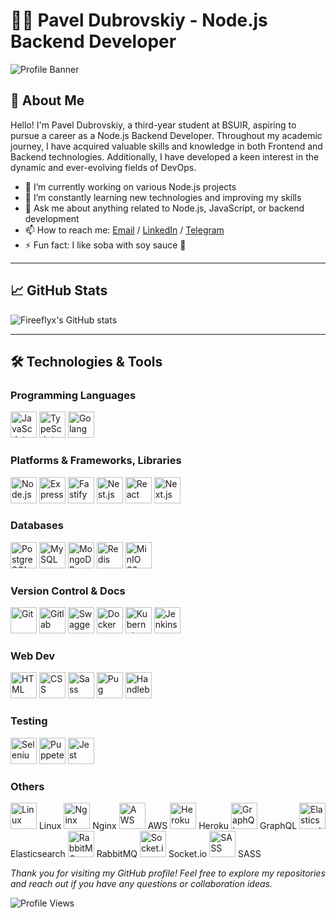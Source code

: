 # 👨‍💻 Pavel Dubrovskiy - Node.js Backend Developer

![Profile Banner](https://via.placeholder.com/1200x300.png?text=Welcome+to+my+GitHub+Profile)

## 🌟 About Me

Hello! I'm Pavel Dubrovskiy, a third-year student at BSUIR, aspiring to pursue a career as a Node.js Backend Developer. Throughout my academic journey, I have acquired valuable skills and knowledge in both Frontend and Backend technologies. Additionally, I have developed a keen interest in the dynamic and ever-evolving fields of DevOps.

- 🔭 I’m currently working on various Node.js projects
- 🌱 I’m constantly learning new technologies and improving my skills
- 💬 Ask me about anything related to Node.js, JavaScript, or backend development
- 📫 How to reach me: [Email](mailto:paveldubrovskiyit@gmail.com) / [LinkedIn](https://www.linkedin.com/in/pavel-dubrovskiy-39b296255/) / [Telegram](https://t.me/pavel_dubrovskiy)
- ⚡ Fun fact: I like soba with soy sauce 🍜

---

## 📈 GitHub Stats

![Fireeflyx's GitHub stats](https://github-readme-stats.vercel.app/api?username=fireeflyx&show_icons=true&theme=shadow_green)

---

## 🛠️ Technologies & Tools

### Programming Languages
<p>
  <img src="https://cdn.jsdelivr.net/gh/devicons/devicon/icons/javascript/javascript-original.svg" width="42" height="42" alt="JavaScript" title="JavaScript"/>
  <img src="https://cdn.jsdelivr.net/gh/devicons/devicon/icons/typescript/typescript-original.svg" width="42" height="42" alt="TypeScript" title="TypeScript"/>
  <img src="https://cdn.jsdelivr.net/gh/devicons/devicon@latest/icons/go/go-original-wordmark.svg" width="42" height="42" alt="Golang" title="Golang"/>
</p>

### Platforms & Frameworks, Libraries
<p>
  <img src="https://cdn.jsdelivr.net/gh/devicons/devicon/icons/nodejs/nodejs-original.svg" width="42" height="42" alt="Node.js" title="Node.js"/>
  <img src="https://user-images.githubusercontent.com/25181517/183859966-a3462d8d-1bc7-4880-b353-e2cbed900ed6.png" width="42" height="42" alt="Express" title="Express"/>
  <img src="https://user-images.githubusercontent.com/46967826/235814699-7bf7e5ce-19d1-469b-9efe-fe89412349d8.png"  width="42" height="42" alt="Fastify" title="Fastify"/>
  <img src="https://github.com/marwin1991/profile-technology-icons/assets/136815194/519bfaf3-c242-431e-a269-876979f05574" width="42" height="42" alt="Nest.js" title="Nest.js"/>
  <img src="https://user-images.githubusercontent.com/25181517/183897015-94a058a6-b86e-4e42-a37f-bf92061753e5.png" width="42" height="42" alt="React" title="React"/>
  <img src="https://cdn.jsdelivr.net/gh/devicons/devicon/icons/nextjs/nextjs-original.svg" width="42" height="42" alt="Next.js" title="Next.js"/>
</p>

### Databases
<p>
  <img src="https://cdn.jsdelivr.net/gh/devicons/devicon/icons/postgresql/postgresql-original.svg" width="42" height="42" alt="PostgreSQL" title="PostgreSQL"/>
  <img src="https://cdn.jsdelivr.net/gh/devicons/devicon/icons/mysql/mysql-original.svg" width="42" height="42" alt="MySQL" title="MySQL"/>
  <img src="https://cdn.jsdelivr.net/gh/devicons/devicon/icons/mongodb/mongodb-original.svg" width="42" height="42" alt="MongoDB" title="MongoDB"/>
  <img src="https://cdn.jsdelivr.net/gh/devicons/devicon/icons/redis/redis-original.svg" width="42" height="42" alt="Redis" title="Redis"/>
  <img src="https://avatars.githubusercontent.com/u/695951?s=200&v=4" width="42" height="42" alt="MinIO S3" title="MinIO S3"/>
</p>

### Version Control & Docs
<p>
  <img src="https://cdn.jsdelivr.net/gh/devicons/devicon/icons/git/git-original.svg" width="42" height="42" alt="Git" title="Git"/>
  <img src="https://user-images.githubusercontent.com/25181517/192108376-c675d39b-90f6-4073-bde6-5a9291644657.png" width="42" height="42" alt="Gitlab" title="Gitlab"/>
  <img src="https://user-images.githubusercontent.com/25181517/186711335-a3729606-5a78-4496-9a36-06efcc74f800.png" width="42" height="42" alt="Swagger" title="Swagger"/>
  <img src="https://cdn.jsdelivr.net/gh/devicons/devicon/icons/docker/docker-original.svg" width="42" height="42" alt="Docker"/>
  <img src="https://cdn.jsdelivr.net/gh/devicons/devicon/icons/kubernetes/kubernetes-plain.svg" width="42" height="42" alt="Kubernetes"/>
  <img src="https://cdn.jsdelivr.net/gh/devicons/devicon/icons/jenkins/jenkins-original.svg" width="42" height="42" alt="Jenkins"/>
</p>

### Web Dev
<p>
  <img src="https://user-images.githubusercontent.com/25181517/192158954-f88b5814-d510-4564-b285-dff7d6400dad.png" width="42" height="42" alt="HTML" title="HTML"/>
  <img src="https://user-images.githubusercontent.com/25181517/183898674-75a4a1b1-f960-4ea9-abcb-637170a00a75.png" width="42" height="42" alt="CSS" title="CSS"/>
  <img src="https://user-images.githubusercontent.com/25181517/192158956-48192682-23d5-4bfc-9dfb-6511ade346bc.png" width="42" height="42" alt="Sass" title="Sass"/>
  <img src="https://github.com/marwin1991/profile-technology-icons/assets/136815194/85880a3a-e65b-4e4b-a102-6c3f225b9aba" width="42" height="42" alt="Pug" title="Pug"/>
  <img src="https://cdn.jsdelivr.net/gh/devicons/devicon@latest/icons/handlebars/handlebars-original.svg" width="42" height="42" alt="Handlebars" title="Handlebars"/>
</p>

### Testing
<p>
  <img src="https://user-images.githubusercontent.com/25181517/192158954-f88b5814-d510-4564-b285-dff7d6400dad.png" width="42" height="42" alt="Selenium" title="Selenium"/>
  <img src="https://cdn.jsdelivr.net/gh/devicons/devicon@latest/icons/puppeteer/puppeteer-original.svg" width="42" height="42" alt="Puppeteer" title="Puppeteer"/>
  <img src="https://cdn.jsdelivr.net/gh/devicons/devicon@latest/icons/jest/jest-plain.svg"  width="42" height="42" alt="Jest" title="Jest"/>
</p>

### Others
<p>
  <img src="https://cdn.jsdelivr.net/gh/devicons/devicon/icons/linux/linux-original.svg" width="42" height="42" alt="Linux"/> Linux
  <img src="https://cdn.jsdelivr.net/gh/devicons/devicon/icons/nginx/nginx-original.svg" width="42" height="42" alt="Nginx"/> Nginx
  <img src="https://cdn.jsdelivr.net/gh/devicons/devicon/icons/amazonwebservices/amazonwebservices-original.svg" width="42" height="42" alt="AWS"/> AWS
  <img src="https://cdn.jsdelivr.net/gh/devicons/devicon/icons/heroku/heroku-original.svg" width="42" height="42" alt="Heroku"/> Heroku
  <img src="https://cdn.jsdelivr.net/gh/devicons/devicon/icons/graphql/graphql-plain.svg" width="42" height="42" alt="GraphQL"/> GraphQL
  <img src="https://cdn.jsdelivr.net/gh/devicons/devicon/icons/elasticsearch/elasticsearch-original.svg" width="42" height="42" alt="Elasticsearch"/> Elasticsearch
  <img src="https://cdn.jsdelivr.net/gh/devicons/devicon/icons/rabbitmq/rabbitmq-original.svg" width="42" height="42" alt="RabbitMQ"/> RabbitMQ
  <img src="https://cdn.jsdelivr.net/gh/devicons/devicon/icons/socketio/socketio-original.svg" width="42" height="42" alt="Socket.io"/> Socket.io
  <img src="https://cdn.jsdelivr.net/gh/devicons/devicon/icons/sass/sass-original.svg" width="42" height="42" alt="SASS"/> SASS
</p>

*Thank you for visiting my GitHub profile! Feel free to explore my repositories and reach out if you have any questions or collaboration ideas.*

![Profile Views](https://komarev.com/ghpvc/?username=fireeflyx&color=green)

